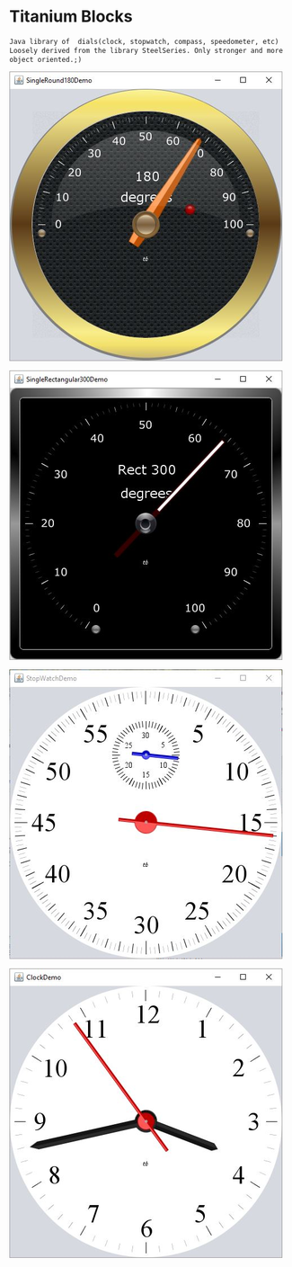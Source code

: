 # Titanium Blocks
    Java library of  dials(clock, stopwatch, compass, speedometer, etc)
    Loosely derived from the library SteelSeries. Only stronger and more object oriented.;)

![](https://github.com/tonybeckett/TitaniumBlocks/blob/master/src/us/jaba/titaniumblocks/swing/demos/images/SingleRound180Demo.JPG)

![](https://github.com/tonybeckett/TitaniumBlocks/blob/master/src/us/jaba/titaniumblocks/swing/demos/images/Rect300.JPG)

![](https://github.com/tonybeckett/TitaniumBlocks/blob/master/src/us/jaba/titaniumblocks/swing/demos/images/StopWatchDemo.JPG)

![](https://github.com/tonybeckett/TitaniumBlocks/blob/master/src/us/jaba/titaniumblocks/swing/demos/images/ClockDemo.JPG)

 